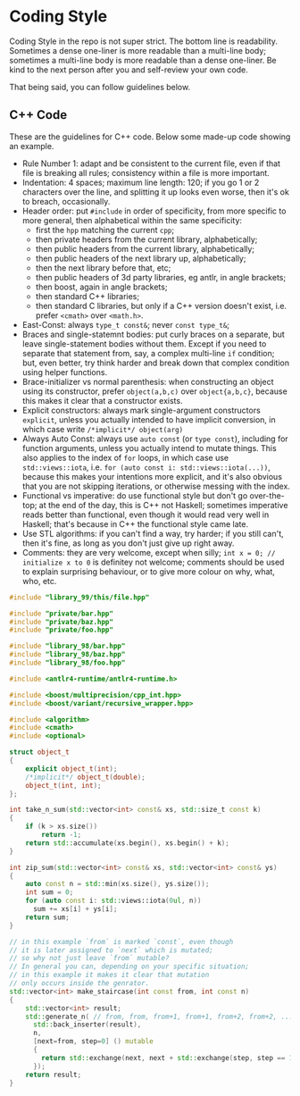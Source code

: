 # Coding Style

Coding Style in the repo is not super strict.
The bottom line is readability.
Sometimes a dense one-liner is more readable than a multi-line body;
sometimes a multi-line body is more readable than a dense one-liner.
Be kind to the next person after you and self-review your own code.

That being said, you can follow guidelines below.

## C++ Code

These are the guidelines for C++ code.
Below some made-up code showing an example.

* Rule Number 1: adapt and be consistent to the current file,
  even if that file is breaking all rules;
  consistency within a file is more important.
* Indentation: 4 spaces; maximum line length: 120;
  if you go 1 or 2 characters over the line,
  and splitting it up looks even worse,
  then it's ok to breach, occasionally.
* Header order:
  put `#include` in order of specificity,
  from more specific to more general,
  then alphabetical within the same specificity:
  * first the `hpp` matching the current `cpp`;
  * then private headers from the current library, alphabetically;
  * then public headers from the current library, alphabetically;
  * then public headers of the next library up, alphabetically;
  * then the next library before that, etc;
  * then public headers of 3d party libraries,
    eg antlr, in angle brackets;
  * then boost, again in angle brackets;
  * then standard C++ libraries;
  * then standard C libraries,
    but only if a C++ version doesn't exist,
    i.e. prefer `<cmath>` over `<math.h>`.
* East-Const: always `type_t const&`; never `const type_t&`;
* Braces and single-statemnt bodies:
  put curly braces on a separate,
  but leave single-statement bodies without them.
  Except if you need to separate that statement from, say,
  a complex multi-line `if` condition;
  but, even better, try think harder and break down that
  complex condition using helper functions.
* Brace-initializer vs normal parenthesis:
  when constructing an object using its constructor,
  prefer `object(a,b,c)` over `object{a,b,c}`,
  because this makes it clear that a constructor exists.
* Explicit constructors:
  always mark single-argument constructors `explicit`,
  unless you actually intended to have implicit conversion,
  in which case write `/*implicit*/ object(arg)`
* Always Auto Const:
  always use `auto const` (or `type const`),
  including for function arguments,
  unless you actually intend to mutate things.
  This also applies to the index of `for` loops,
  in which case use `std::views::iota`,
  i.e. `for (auto const i: std::views::iota(...))`,
  because this makes your intentions more explicit,
  and it's also obvious that you are not skipping iterations,
  or otherwise messing with the index.
* Functional vs imperative:
  do use functional style but don't go over-the-top;
  at the end of the day, this is C++ not Haskell;
  sometimes imperative reads better than functional,
  even though it would read very well in Haskell;
  that's because in C++ the functional style came late.
* Use STL algorithms:
  if you can't find a way, try harder;
  if you still can't, then it's fine,
  as long as you don't just give up right away.
* Comments: they are very welcome, except when silly;
  `int x = 0; // initialize x to 0` is definitey not welcome;
  comments should be used to explain surprising behaviour,
  or to give more colour on why, what, who, etc.

```cpp
#include "library_99/this/file.hpp"

#include "private/bar.hpp"
#include "private/baz.hpp"
#include "private/foo.hpp"

#include "library_98/bar.hpp"
#include "library_98/baz.hpp"
#include "library_98/foo.hpp"

#include <antlr4-runtime/antlr4-runtime.h>

#include <boost/multiprecision/cpp_int.hpp>
#include <boost/variant/recursive_wrapper.hpp>

#include <algorithm>
#include <cmath>
#include <optional>

struct object_t
{
    explicit object_t(int);
    /*implicit*/ object_t(double);
    object_t(int, int);
};

int take_n_sum(std::vector<int> const& xs, std::size_t const k)
{
    if (k > xs.size())
        return -1;
    return std::accumulate(xs.begin(), xs.begin() + k);
}

int zip_sum(std::vector<int> const& xs, std::vector<int> const& ys)
{
    auto const n = std::min(xs.size(), ys.size());
    int sum = 0;
    for (auto const i: std::views::iota(0ul, n))
      sum += xs[i] + ys[i];
    return sum;
}

// in this example `from` is marked `const`, even though
// it is later assigned to `next` which is mutated;
// so why not just leave `from` mutable?
// In general you can, depending on your specific situation;
// in this example it makes it clear that mutation
// only occurs inside the genrator.
std::vector<int> make_staircase(int const from, int const n)
{
    std::vector<int> result;
    std::generate_n( // from, from, from+1, from+1, from+2, from+2, ...
      std::back_inserter(result),
      n,
      [next=from, step=0] () mutable
      {
        return std::exchange(next, next + std::exchange(step, step == 1 ? 0 : 1));
      });
    return result;
}
```
